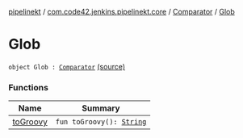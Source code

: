 [pipelinekt](../../../index.md) / [com.code42.jenkins.pipelinekt.core](../../index.md) / [Comparator](../index.md) / [Glob](./index.md)

# Glob

`object Glob : `[`Comparator`](../index.md) [(source)](https://github.com/code42/pipelinekt/tree/master/core/src/main/kotlin/com/code42/jenkins/pipelinekt/core/Comparator.kt#L11)

### Functions

| Name | Summary |
|---|---|
| [toGroovy](to-groovy.md) | `fun toGroovy(): `[`String`](https://kotlinlang.org/api/latest/jvm/stdlib/kotlin/-string/index.html) |

